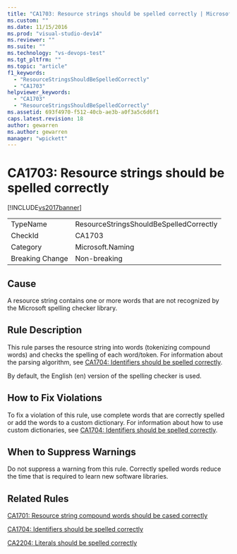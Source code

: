 ```yaml
---
title: "CA1703: Resource strings should be spelled correctly | Microsoft Docs"
ms.custom: ""
ms.date: 11/15/2016
ms.prod: "visual-studio-dev14"
ms.reviewer: ""
ms.suite: ""
ms.technology: "vs-devops-test"
ms.tgt_pltfrm: ""
ms.topic: "article"
f1_keywords:
  - "ResourceStringsShouldBeSpelledCorrectly"
  - "CA1703"
helpviewer_keywords:
  - "CA1703"
  - "ResourceStringsShouldBeSpelledCorrectly"
ms.assetid: 693f4970-f512-40cb-ae3b-a0f3a5c6d6f1
caps.latest.revision: 18
author: gewarren
ms.author: gewarren
manager: "wpickett"
---
```

# CA1703: Resource strings should be spelled correctly
[!INCLUDE[vs2017banner](../includes/vs2017banner.md)]

|||
|-|-|
|TypeName|ResourceStringsShouldBeSpelledCorrectly|
|CheckId|CA1703|
|Category|Microsoft.Naming|
|Breaking Change|Non-breaking|

## Cause
 A resource string contains one or more words that are not recognized by the Microsoft spelling checker library.

## Rule Description
 This rule parses the resource string into words (tokenizing compound words) and checks the spelling of each word/token. For information about the parsing algorithm, see [CA1704: Identifiers should be spelled correctly](../code-quality/ca1704-identifiers-should-be-spelled-correctly.md).

 By default, the English (en) version of the spelling checker is used.

## How to Fix Violations
 To fix a violation of this rule, use complete words that are correctly spelled or add the words to a custom dictionary. For information about how to use custom dictionaries, see [CA1704: Identifiers should be spelled correctly](../code-quality/ca1704-identifiers-should-be-spelled-correctly.md).

## When to Suppress Warnings
 Do not suppress a warning from this rule. Correctly spelled words reduce the time that is required to learn new software libraries.

## Related Rules
 [CA1701: Resource string compound words should be cased correctly](../code-quality/ca1701-resource-string-compound-words-should-be-cased-correctly.md)

 [CA1704: Identifiers should be spelled correctly](../code-quality/ca1704-identifiers-should-be-spelled-correctly.md)

 [CA2204: Literals should be spelled correctly](../code-quality/ca2204-literals-should-be-spelled-correctly.md)
